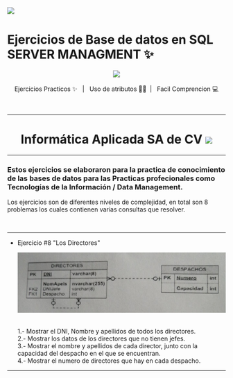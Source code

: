 <img  src="https://miro.medium.com/max/1400/1*LJeVeJKqiZ6vlsHKgRdrkw.png" hight="100" />



  # Ejercicios de Base de datos en SQL SERVER MANAGMENT ✨


<div align='center' >
<img  src="https://i.pinimg.com/originals/32/a0/3a/32a03aee0c76419ec5bde950a62883bc.png" width="170" />
</div>

<p align='center'>Ejercicios Practicos ✨ &nbsp;&nbsp;|&nbsp;&nbsp; Uso de atributos ✍🏼&nbsp;&nbsp;|&nbsp;&nbsp; Facil Comprencion 💻</p>
<br>

---

<h1 align="center">Informática Aplicada SA de CV <img  src="http://iaplicada.com.mx/wp-content/uploads/2016/07/logo_blue.png" width="170" /> </h1>

---

### Estos ejercicios se elaboraron para la practica de conocimiento de las bases de datos para las Practicas profecionales como Tecnologías de la Información / Data Management.
<p> Los ejercicios son de diferentes niveles de complejidad, en total son 8 problemas los cuales contienen varias consultas que resolver.</p>

<br>

---

* Ejercicio #8 "Los Directores"
  <div align='center' >
    <img  src="https://github.com/VictorManuelSalas/DataBase-SQL-SERVER/blob/main/eje8.jpeg"  />
  </div>
  <br>
  
  1.- Mostrar el DNI, Nombre y apellidos de todos los directores. <br>
  2.- Mostrar los datos de los directores que no tienen jefes. <br> 
  3.- Mostrar el nombre y apellidos de cada director, junto con la capacidad del despacho en el que se encuentran. <br>
  4.- Mostrar el numero de directores que hay en cada despacho. <br>


---


